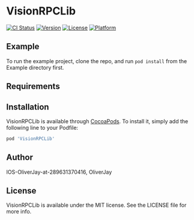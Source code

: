 # VisionRPCLib

[![CI Status](https://img.shields.io/travis/IOS-OliverJay-at-289631370416/VisionRPCLib.svg?style=flat)](https://travis-ci.org/IOS-OliverJay-at-289631370416/VisionRPCLib)
[![Version](https://img.shields.io/cocoapods/v/VisionRPCLib.svg?style=flat)](https://cocoapods.org/pods/VisionRPCLib)
[![License](https://img.shields.io/cocoapods/l/VisionRPCLib.svg?style=flat)](https://cocoapods.org/pods/VisionRPCLib)
[![Platform](https://img.shields.io/cocoapods/p/VisionRPCLib.svg?style=flat)](https://cocoapods.org/pods/VisionRPCLib)

## Example

To run the example project, clone the repo, and run `pod install` from the Example directory first.

## Requirements

## Installation

VisionRPCLib is available through [CocoaPods](https://cocoapods.org). To install
it, simply add the following line to your Podfile:

```ruby
pod 'VisionRPCLib'
```

## Author

IOS-OliverJay-at-289631370416, OliverJay

## License

VisionRPCLib is available under the MIT license. See the LICENSE file for more info.
